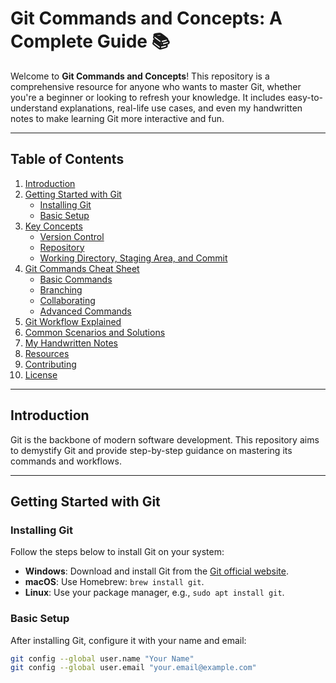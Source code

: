 # Git Commands and Concepts: A Complete Guide 📚

Welcome to **Git Commands and Concepts**! This repository is a comprehensive resource for anyone who wants to master Git, whether you're a beginner or looking to refresh your knowledge. It includes easy-to-understand explanations, real-life use cases, and even my handwritten notes to make learning Git more interactive and fun.

---

## Table of Contents
1. [Introduction](#introduction)
2. [Getting Started with Git](#getting-started-with-git)
   - [Installing Git](#installing-git)
   - [Basic Setup](#basic-setup)
3. [Key Concepts](#key-concepts)
   - [Version Control](#version-control)
   - [Repository](#repository)
   - [Working Directory, Staging Area, and Commit](#working-directory-staging-area-and-commit)
4. [Git Commands Cheat Sheet](#git-commands-cheat-sheet)
   - [Basic Commands](#basic-commands)
   - [Branching](#branching)
   - [Collaborating](#collaborating)
   - [Advanced Commands](#advanced-commands)
5. [Git Workflow Explained](#git-workflow-explained)
6. [Common Scenarios and Solutions](#common-scenarios-and-solutions)
7. [My Handwritten Notes](#my-handwritten-notes)
8. [Resources](#resources)
9. [Contributing](#contributing)
10. [License](#license)

---

## Introduction
Git is the backbone of modern software development. This repository aims to demystify Git and provide step-by-step guidance on mastering its commands and workflows.

---

## Getting Started with Git

### Installing Git
Follow the steps below to install Git on your system:
- **Windows**: Download and install Git from the [Git official website](https://git-scm.com/).
- **macOS**: Use Homebrew: `brew install git`.
- **Linux**: Use your package manager, e.g., `sudo apt install git`.

### Basic Setup
After installing Git, configure it with your name and email:
```bash
git config --global user.name "Your Name"
git config --global user.email "your.email@example.com"
